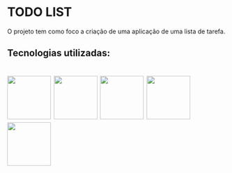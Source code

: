 # TODO LIST
O projeto tem como foco a criação de uma aplicação de uma lista de tarefa.

## Tecnologias utilizadas: 
<h1>
  <img src="https://upload.wikimedia.org/wikipedia/commons/thumb/f/fb/Adobe_Illustrator_CC_icon.svg/1051px-Adobe_Illustrator_CC_icon.svg.png" width="100px">
  <img src="https://cdn-icons-png.flaticon.com/512/5968/5968381.png" width="100px">
  <img src="https://encrypted-tbn0.gstatic.com/images?q=tbn:ANd9GcQNQ6ZmsiCzSC16bStr1KjZNcIBW5hAMa1ek6xoNeSSw5wQouq_N7dQCxlxI02TIeZk1e0&usqp=CAU" width="100px">
  <img src="https://github.com/user-attachments/assets/9b186bcf-c369-4696-b8d7-e1fa8b54814b" width="100px">
  <img src="https://encrypted-tbn0.gstatic.com/images?q=tbn:ANd9GcRc4XOdTwDFjrNDoRbCH2vDqCNCKD9u8zVr_g&s" width="100px">
</h1>

